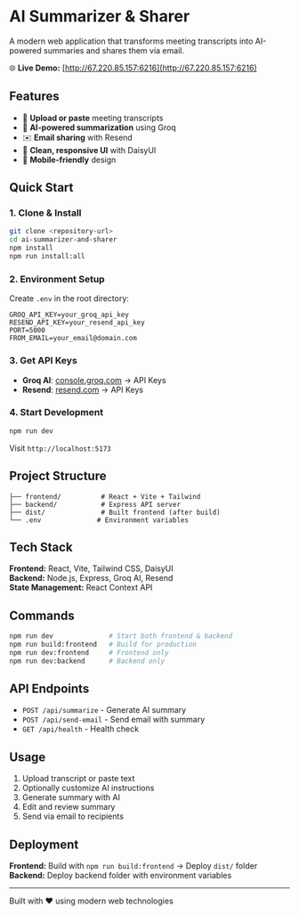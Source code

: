 # AI Summarizer & Sharer

A modern web application that transforms meeting transcripts into AI-powered summaries and shares them via email.

🌐 **Live Demo:** [http://67.220.85.157:6216](http://67.220.85.157:6216)

## Features

- 📄 **Upload or paste** meeting transcripts
- 🤖 **AI-powered summarization** using Groq
- ✉️ **Email sharing** with Resend
- 🎨 **Clean, responsive UI** with DaisyUI
- 📱 **Mobile-friendly** design

## Quick Start

### 1. Clone & Install

```bash
git clone <repository-url>
cd ai-summarizer-and-sharer
npm install
npm run install:all
```

### 2. Environment Setup

Create `.env` in the root directory:

```env
GROQ_API_KEY=your_groq_api_key
RESEND_API_KEY=your_resend_api_key
PORT=5000
FROM_EMAIL=your_email@domain.com
```

### 3. Get API Keys

- **Groq AI**: [console.groq.com](https://console.groq.com/) → API Keys
- **Resend**: [resend.com](https://resend.com/) → API Keys

### 4. Start Development

```bash
npm run dev
```

Visit `http://localhost:5173`

## Project Structure

```
├── frontend/          # React + Vite + Tailwind
├── backend/           # Express API server
├── dist/              # Built frontend (after build)
└── .env              # Environment variables
```

## Tech Stack

**Frontend:** React, Vite, Tailwind CSS, DaisyUI  
**Backend:** Node.js, Express, Groq AI, Resend  
**State Management:** React Context API

## Commands

```bash
npm run dev              # Start both frontend & backend
npm run build:frontend   # Build for production
npm run dev:frontend     # Frontend only
npm run dev:backend      # Backend only
```

## API Endpoints

- `POST /api/summarize` - Generate AI summary
- `POST /api/send-email` - Send email with summary
- `GET /api/health` - Health check

## Usage

1. Upload transcript or paste text
2. Optionally customize AI instructions
3. Generate summary with AI
4. Edit and review summary
5. Send via email to recipients

## Deployment

**Frontend:** Build with `npm run build:frontend` → Deploy `dist/` folder  
**Backend:** Deploy backend folder with environment variables

---

Built with ❤️ using modern web technologies
